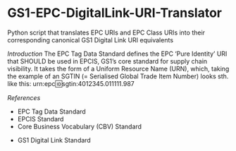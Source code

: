 # GS1-EPC-DigitalLink-URI-Translator
Python script that translates EPC URIs and EPC Class URIs into their corresponding canonical GS1 Digital Link URI equivalents 

*Introduction*
The EPC Tag Data Standard defines the EPC ‘Pure Identity’ URI that SHOULD be used in EPCIS, GS1’s core standard for supply chain visibility. It takes the form of a Uniform Resource Name (URN), which, taking the example of an SGTIN (= Serialised Global Trade Item Number) looks sth. like this: urn:epc:id:sgtin:4012345.011111.987



*References*
* EPC Tag Data Standard
* EPCIS Standard
* Core Business Vocabulary (CBV) Standard
+ GS1 Digital Link Standard 
